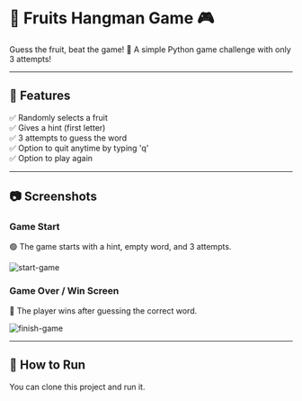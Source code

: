 # 🍎 Fruits Hangman Game 🎮

Guess the fruit, beat the game! 🍎 A simple Python game challenge with only 3 attempts!

---

## 📝 Features
✅ Randomly selects a fruit  
✅ Gives a hint (first letter)  
✅ 3 attempts to guess the word  
✅ Option to quit anytime by typing 'q'  
✅ Option to play again  

---

## 📷 Screenshots  
### **Game Start**
🟢 The game starts with a hint, empty word, and 3 attempts.  

![start-game](https://github.com/user-attachments/assets/1a7c7fd2-6632-4c20-9cb0-0f04b0948cbb)


### **Game Over / Win Screen**
🎉 The player wins after guessing the correct word.  

![finish-game](https://github.com/user-attachments/assets/8ec4a10e-b0c8-4436-9502-fcc56cf258a9)

---

## 🚀 How to Run
You can clone this project and run it.
